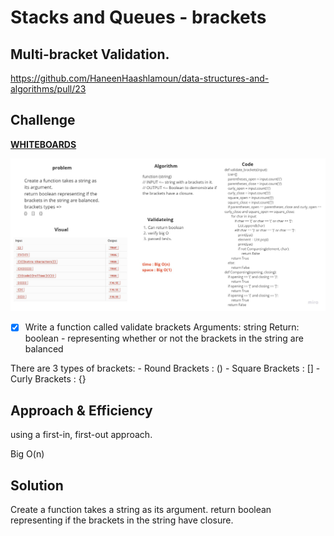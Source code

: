 # Stacks and Queues - brackets

## Multi-bracket Validation.

https://github.com/HaneenHaashlamoun/data-structures-and-algorithms/pull/23


## Challenge

[**WHITEBOARDS**](https://miro.com/welcomeonboard/alRwREd1OGltcGV3OHd5VlNHamFXNmxMSlZMdDFDMGt6Q1FObllyMGRhczZDMTQwZFN2UHNBdnpvdmNBdDl0Q3wzMDc0NDU3MzYxOTIyMDQzMjYx?invite_link_id=540779400838)

![s](stack_queue_brackets.jpg)

<!-- Description of the challenge -->
- [x] Write a function called validate brackets
        Arguments: string
        Return: boolean
            - representing whether or not the brackets in the string are balanced

There are 3 types of brackets:
    - Round Brackets : ()
    - Square Brackets : []
    - Curly Brackets : {}

## Approach & Efficiency
<!-- What approach did you take? Why? What is the Big O space/time for this approach? -->
using a first-in, first-out approach.

Big O(n) 

## Solution
<!-- Description of each method publicly available to your Stack and Queue-->
Create a function takes a string as its argument.
return boolean representing if the brackets in the string have closure.
